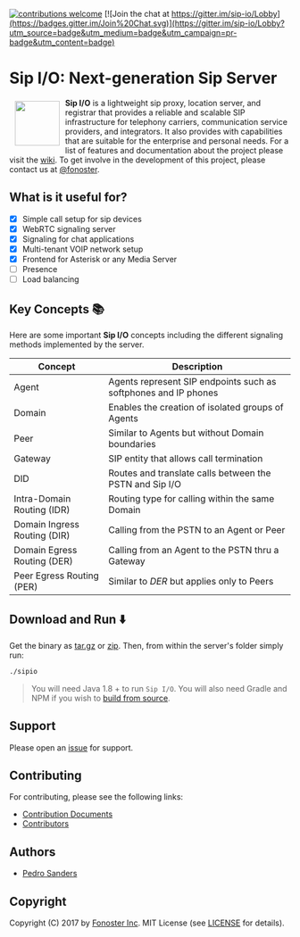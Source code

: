 [![contributions welcome](https://img.shields.io/badge/contributions-welcome-brightgreen.svg?style=flat)](https://github.com/fonoster/sipio/issues) [![Join the chat at https://gitter.im/sip-io/Lobby](https://badges.gitter.im/Join%20Chat.svg)](https://gitter.im/sip-io/Lobby?utm_source=badge&utm_medium=badge&utm_campaign=pr-badge&utm_content=badge)

# Sip I/O: Next-generation Sip Server

<a href="https://github.com/fonoster/sipio"><img src="https://raw.githubusercontent.com/wiki/fonoster/sipio/images/logo.png" align="left" hspace="10" vspace="5" width="80"></a>

**Sip I/O** is a lightweight sip proxy, location server, and registrar that provides a reliable and scalable SIP infrastructure for telephony carriers, communication service providers, and integrators. It also provides with capabilities that are suitable for the enterprise and personal needs. For a list of features and documentation about the project please visit the [wiki](https://github.com/fonoster/sipio/wiki/Home). To get involve in the development of this project, please contact us at [@fonoster](https://twitter.com/fonoster).

## What is it useful for?

- [x] Simple call setup for sip devices
- [x] WebRTC signaling server
- [x] Signaling for chat applications
- [x] Multi-tenant VOIP network setup
- [x] Frontend for Asterisk or any Media Server
- [ ] Presence
- [ ] Load balancing

## Key Concepts :books:

Here are some important **Sip I/O** concepts including the different signaling methods implemented by the server.

| Concept | Description |
| -- | -- |
| Agent   | Agents represent SIP endpoints such as softphones and IP phones |
| Domain  | Enables the creation of isolated groups of Agents               |
| Peer    | Similar to Agents but without Domain boundaries                 |
| Gateway | SIP entity that allows call termination                         |
| DID     | Routes and translate calls between the PSTN and Sip I/O         |
| Intra-Domain Routing (IDR)   | Routing type for calling within the same Domain  |
| Domain Ingress Routing (DIR) | Calling from the PSTN to an Agent or Peer |
| Domain Egress Routing (DER)  | Calling from an Agent to the PSTN thru a Gateway |
| Peer Egress Routing (PER)    | Similar to *DER* but applies only to Peers |

## Download and Run :arrow_down:

Get the binary as [tar.gz](https://github.com/fonoster/sipio/releases/download/1.0.0-M2/sipio.1.0.0-M2.tar.gz) or [zip](https://github.com/fonoster/sipio/releases/download/1.0.0-M2/sipio.1.0.0-M2.zip). Then, from within the server's folder simply run:

```bash
./sipio
```

> You will need Java 1.8 + to run `Sip I/O`. You will also need Gradle and NPM if you wish to [build from source](https://github.com/fonoster/sipio/wiki/Installing-and-Running-the-Server).

## Support

Please open an [issue](https://github.com/fonoster/sipio/issues) for support.

## Contributing

For contributing, please see the following links:

 - [Contribution Documents](https://github.com/fonoster/sipio/blob/master/CONTRIBUTING.md)
 - [Contributors](https://github.com/fonoster/graphs/contributors)

## Authors
 - [Pedro Sanders](https://github.com/psanders)

## Copyright
Copyright (C) 2017 by [Fonoster Inc](https://github.com/fonoster). MIT License (see [LICENSE](https://github.com/fonoster/sipio/blob/master/LICENSE) for details).
